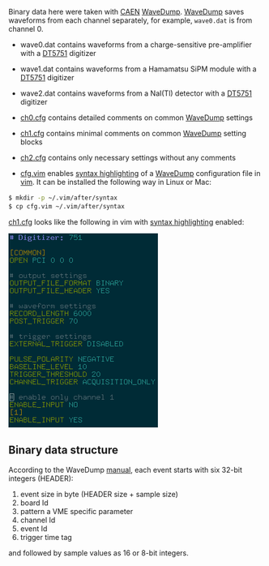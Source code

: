 Binary data here were taken with [CAEN][] [WaveDump][]. [WaveDump][] saves waveforms from each channel separately, for example, `wave0.dat` is from channel 0.

- wave0.dat contains waveforms from a charge-sensitive pre-amplifier with a [DT5751][] digitizer
- wave1.dat contains waveforms from a Hamamatsu SiPM module with a [DT5751][] digitizer
- wave2.dat contains waveforms from a NaI(Tl) detector with a [DT5751][] digitizer

- [ch0.cfg](ch0.cfg) contains detailed comments on common [WaveDump][] settings
- [ch1.cfg](ch1.cfg) contains minimal comments on common [WaveDump][] setting blocks
- [ch2.cfg](ch2.cfg) contains only necessary settings without any comments

- [cfg.vim](cfg.vim) enables [syntax highlighting][1] of a [WaveDump][] configuration file in [vim][]. It can be installed the following way in Linux or Mac:
```sh
$ mkdir -p ~/.vim/after/syntax
$ cp cfg.vim ~/.vim/after/syntax
```
[ch1.cfg](ch1.cfg) looks like the following in vim with [syntax highlighting][1] enabled:

![wavedump config file syntax highlighting in vim](vim.png)

## Binary data structure

According to the WaveDump [manual][], each event starts with six 32-bit integers (HEADER):

1. event size in byte (HEADER size + sample size)
2. board Id
3. pattern a VME specific parameter
4. channel Id
5. event Id
6. trigger time tag

and followed by sample values as 16 or 8-bit integers.

[1]:https://en.wikipedia.org/wiki/Syntax_highlighting
[vim]:https://www.vim.org/
[CAEN]:https://www.caen.it/
[WaveDump]:https://www.caen.it/products/caen-wavedump/
[DT5751]:https://www.caen.it/products/dt5751/
[TOWARD]:https://github.com/jintonic/toward
[manual]:https://usermanual.wiki/Document/UM2091WaveDumpUserManualrev13.87092449/view
